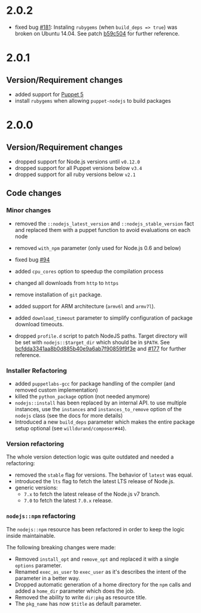 # 2.0.2

* fixed bug [#181](https://github.com/willdurand/puppet-nodejs/issues/181):
  Instaling `rubygems` (when `build_deps => true`) was broken on Ubuntu 14.04.
  See patch [b59c504](https://github.com/willdurand/puppet-nodejs/commit/b59c504218ff3e4064706b3959672983067a680f)
  for further reference.

# 2.0.1

## Version/Requirement changes

* added support for [Puppet 5](https://puppet.com/blog/puppet-5-platform-released)
* install `rubygems` when allowing `puppet-nodejs` to build packages

# 2.0.0

## Version/Requirement changes

- dropped support for Node.js versions until `v0.12.0`
- dropped support for all Puppet versions below `v3.4`
- dropped support for all ruby versions below `v2.1`

## Code changes

### Minor changes

- removed the `::nodejs_latest_version` and `::nodejs_stable_version` fact and replaced them with a puppet function to avoid evaluations on each node

- removed `with_npm` parameter (only used for Node.js 0.6 and below)

- fixed bug [#94](https://github.com/willdurand/puppet-nodejs/issues/94)

- added `cpu_cores` option to speedup the compilation process

- changed all downloads from `http` to `https`

- remove installation of `git` package.

- added support for ARM architecture (`armv6l` and `armv7l`).

- added `download_timeout` parameter to simplify configuration of package download timeouts.

- dropped `profile.d` script to patch NodeJS paths. Target directory will be set with `nodejs::$target_dir` which should be in `$PATH`.
  See [bcfdda3341aa8b0d885b40e9a6ab7f90859f9f3e](https://github.com/willdurand/puppet-nodejs/commit/bcfdda3341aa8b0d885b40e9a6ab7f90859f9f3e) and [#177](https://github.com/willdurand/puppet-nodejs/issues/177) for further reference.

### Installer Refactoring

- added `puppetlabs-gcc` for package handling of the compiler (and removed custom implementation)
- killed the `python_package` option (not needed anymore)
- `nodejs::install` has been replaced by an internal API. to use multiple instances, use the `instances` and `instances_to_remove` option of the `nodejs` class (see the docs for more details)
- Introduced a new `build_deps` parameter which makes the entire package setup optional (see `willdurand/composer#44`).

### Version refactoring

The whole version detection logic was quite outdated and needed a refactoring:

- removed the `stable` flag for versions. The behavior of `latest` was equal.
- introduced the `lts` flag to fetch the latest LTS release of Node.js.
- generic versions:
  - `7.x` to fetch the latest release of the Node.js v7 branch.
  - `7.0` to fetch the latest `7.0.x` release.

### `nodejs::npm` refactoring

The `nodejs::npm` resource has been refactored in order to keep the logic inside maintainable.

The following breaking changes were made:

- Removed `install_opt` and `remove_opt` and replaced it with a single `options` parameter.
- Renamed `exec_as_user` to `exec_user` as it's describes the intent of the parameter in a better way.
- Dropped automatic generation of a home directory for the `npm` calls and added a `home_dir` parameter which does the job.
- Removed the ability to write `dir:pkg` as resource title.
- The `pkg_name` has now `$title` as default parameter.
